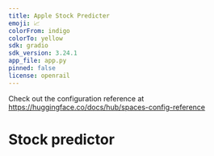 ```yaml
---
title: Apple Stock Predicter
emoji: 📈
colorFrom: indigo
colorTo: yellow
sdk: gradio
sdk_version: 3.24.1
app_file: app.py
pinned: false
license: openrail
---
```


Check out the configuration reference at https://huggingface.co/docs/hub/spaces-config-reference

# Stock predictor
